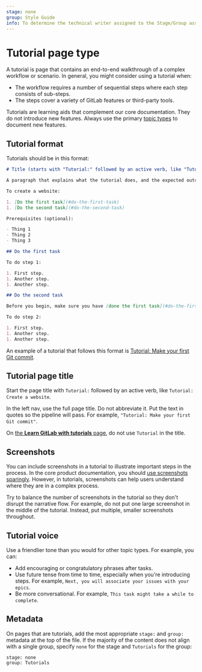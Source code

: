 ```yaml
---
stage: none
group: Style Guide
info: To determine the technical writer assigned to the Stage/Group associated with this page, see https://about.gitlab.com/handbook/product/ux/technical-writing/#assignments
---
```


# Tutorial page type

A tutorial is page that contains an end-to-end walkthrough of a complex workflow or scenario.
In general, you might consider using a tutorial when:

- The workflow requires a number of sequential steps where each step consists
  of sub-steps.
- The steps cover a variety of GitLab features or third-party tools.

Tutorials are learning aids that complement our core documentation.
They do not introduce new features.
Always use the primary [topic types](index.md) to document new features.

## Tutorial format

Tutorials should be in this format:

```markdown
# Title (starts with "Tutorial:" followed by an active verb, like "Tutorial: Create a website")

A paragraph that explains what the tutorial does, and the expected outcome.

To create a website:

1. [Do the first task](#do-the-first-task)
1. [Do the second task](#do-the-second-task)

Prerequisites (optional):

- Thing 1
- Thing 2
- Thing 3

## Do the first task

To do step 1:

1. First step.
1. Another step.
1. Another step.

## Do the second task

Before you begin, make sure you have [done the first task](#do-the-first-task).

To do step 2:

1. First step.
1. Another step.
1. Another step.
```

An example of a tutorial that follows this format is
[Tutorial: Make your first Git commit](../../../tutorials/make_your_first_git_commit.md).

## Tutorial page title

Start the page title with `Tutorial:` followed by an active verb, like `Tutorial: Create a website`.

In the left nav, use the full page title. Do not abbreviate it.
Put the text in quotes so the pipeline will pass. For example,
`"Tutorial: Make your first Git commit"`.

On [the **Learn GitLab with tutorials** page](../../../tutorials/index.md),
do not use `Tutorial` in the title.

## Screenshots

You can include screenshots in a tutorial to illustrate important steps in the process.
In the core product documentation, you should [use screenshots sparingly](../styleguide/index.md#images).
However, in tutorials, screenshots can help users understand where they are in a complex process.

Try to balance the number of screenshots in the tutorial so they don't disrupt
the narrative flow. For example, do not put one large screenshot in the middle of the tutorial.
Instead, put multiple, smaller screenshots throughout.

## Tutorial voice

Use a friendlier tone than you would for other topic types. For example,
you can:

- Add encouraging or congratulatory phrases after tasks.
- Use future tense from time to time, especially when you're introducing
  steps. For example, `Next, you will associate your issues with your epics`.
- Be more conversational. For example, `This task might take a while to complete`.

## Metadata

On pages that are tutorials, add the most appropriate `stage:` and `group:` metadata at the top of the file.
If the majority of the content does not align with a single group, specify `none` for the stage
and `Tutorials` for the group:

```plaintext
stage: none
group: Tutorials
```
